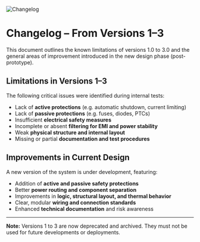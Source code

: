![Changelog](https://img.shields.io/badge/type-changelog-blue)

# Changelog – From Versions 1–3

This document outlines the known limitations of versions 1.0 to 3.0 and the general areas of improvement introduced in the new design phase (post-prototype).

## Limitations in Versions 1–3

The following critical issues were identified during internal tests:

- Lack of **active protections** (e.g. automatic shutdown, current limiting)  
- Lack of **passive protections** (e.g. fuses, diodes, PTCs)  
- Insufficient **electrical safety measures**  
- Incomplete or absent **filtering for EMI and power stability**  
- Weak **physical structure and internal layout**  
- Missing or partial **documentation and test procedures**

## Improvements in Current Design

A new version of the system is under development, featuring:

- Addition of **active and passive safety protections**  
- Better **power routing and component separation**  
- Improvements in **logic, structural layout, and thermal behavior**  
- Clear, modular **wiring and connection standards**  
- Enhanced **technical documentation** and risk awareness

---

**Note:** Versions 1 to 3 are now deprecated and archived. They must not be used for future developments or deployments.

